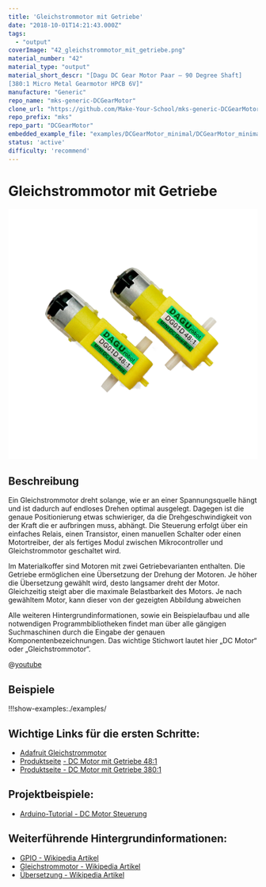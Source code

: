 ```yaml
---
title: 'Gleichstrommotor mit Getriebe'
date: "2018-10-01T14:21:43.000Z"
tags: 
  - "output"
coverImage: "42_gleichstrommotor_mit_getriebe.png"
material_number: "42"
material_type: "output"
material_short_descr: "[Dagu DC Gear Motor Paar – 90 Degree Shaft]
[380:1 Micro Metal Gearmotor HPCB 6V]"
manufacture: "Generic"
repo_name: "mks-generic-DCGearMotor"
clone_url: "https://github.com/Make-Your-School/mks-generic-DCGearMotor.git"
repo_prefix: "mks"
repo_part: "DCGearMotor"
embedded_example_file: "examples/DCGearMotor_minimal/DCGearMotor_minimal.ino"
status: 'active'
difficulty: 'recommend'
---
```


# Gleichstrommotor mit Getriebe

![Gleichstrommotor mit Getriebe](./42_gleichstrommotor_mit_getriebe.png)

## Beschreibung

Ein Gleichstrommotor dreht solange, wie er an einer Spannungsquelle hängt und ist dadurch auf endloses Drehen optimal ausgelegt.
Dagegen ist die genaue Positionierung etwas schwieriger, da die Drehgeschwindigkeit von der Kraft die er aufbringen muss, abhängt.
Die Steuerung erfolgt über ein einfaches Relais, einen Transistor, einen manuellen Schalter oder einen Motortreiber, der als fertiges Modul zwischen Mikrocontroller und Gleichstrommotor geschaltet wird.

<!-- more_details -->

Im Materialkoffer sind Motoren mit zwei Getriebevarianten enthalten. Die Getriebe ermöglichen eine Übersetzung der Drehung der Motoren.
Je höher die Übersetzung gewählt wird, desto langsamer dreht der Motor. Gleichzeitig steigt aber die maximale Belastbarkeit des Motors.
Je nach gewähltem Motor, kann dieser von der gezeigten Abbildung abweichen

Alle weiteren Hintergrundinformationen, sowie ein Beispielaufbau und alle notwendigen Programmbibliotheken findet man über alle gängigen Suchmaschinen durch die Eingabe der genauen Komponentenbezeichnungen. 
Das wichtige Stichwort lautet hier „DC Motor“ oder „Gleichstrommotor“.

@[youtube](https://www.youtube.com/watch?v=wVxcmO2YuxA)

## Beispiele

!!!show-examples:./examples/

<!-- infolist -->

## Wichtige Links für die ersten Schritte:

- [Adafruit Gleichstrommotor](https://www.adafruit.com/product/711)
- [Produktseite](https://www.exp-tech.de/4298/dagu-dc-gear-motor-paar-90-degree-shaft-48-1) [- DC Motor mit Getriebe 48:1](https://www.exp-tech.de/4298/dagu-dc-gear-motor-paar-90-degree-shaft-48-1)
- [Produktseite - DC Motor mit Getriebe 380:1](https://www.exp-tech.de/motoren/dc-getriebemotoren/9496/380-1-micro-metal-gearmotor-hpcb-6v-with-extended-motor-shaft?c=1198)

## Projektbeispiele:

- [Arduino-Tutorial - DC Motor Steuerung](https://www.arduino-tutorial.de/motorsteuerung-direkt-per-arduino/)

## Weiterführende Hintergrundinformationen:

- [GPIO - Wikipedia Artikel](https://de.wikipedia.org/wiki/Allzweckeingabe/-ausgabe)
- [Gleichstrommotor - Wikipedia Artikel](https://de.wikipedia.org/wiki/Gleichstrommaschine)
- [Übersetzung - Wikipedia Artikel](<https://de.wikipedia.org/wiki/%C3%9Cbersetzung_(Technik)>)
